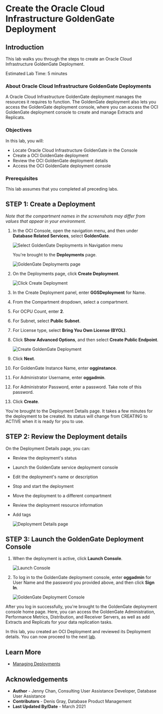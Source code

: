 # Create the Oracle Cloud Infrastructure GoldenGate Deployment

## Introduction

This lab walks you through the steps to create an Oracle Cloud Infrastructure GoldenGate Deployment.

Estimated Lab Time: 5 minutes

### About Oracle Cloud Infrastructure GoldenGate Deployments
A Oracle Cloud Infrastructure GoldenGate deployment manages the resources it requires to function. The GoldenGate deployment also lets you access the GoldenGate deployment console, where you can access the OCI GoldenGate deployment console to create and manage Extracts and Replicats.

### Objectives

In this lab, you will:
* Locate Oracle Cloud Infrastructure GoldenGate in the Console
* Create a OCI GoldenGate deployment
* Review the OCI GoldenGate deployment details
* Access the OCI GoldenGate deployment console

### Prerequisites

This lab assumes that you completed all preceding labs.

## **STEP 1**: Create a Deployment

*Note that the compartment names in the screenshots may differ from values that appear in your environment.*

1.  In the OCI Console, open the navigation menu, and then under **Database Related Services**, select **GoldenGate**.

    ![Select GoldenGate Deployments in Navigation menu](images/01-01-02.png "Access GoldenGate service")

    You're brought to the **Deployments** page.

    ![GoldenGate Deployments page](images/01-01-02a.png "Deployments page")

2.  On the Deployments page, click **Create Deployment**.

    ![Click Create Deployment](images/01-02-01.png "Create a deployment")

3.  In the Create Deployment panel, enter **GGSDeployment** for Name.

4.  From the Compartment dropdown, select a compartment.

5.  For OCPU Count, enter **2**.

6.  For Subnet, select **Public Subnet**.

7.  For License type, select **Bring You Own License (BYOL)**.

8.  Click **Show Advanced Options**, and then select **Create Public Endpoint**.

    ![Create GoldenGate Deployment](images/02_07_ggs-createdeployment.png "Create GoldenGate Deployment")

9.  Click **Next**.

10. For GoldenGate Instance Name, enter **ogginstance**.

11. For Administrator Username, enter **oggadmin**.

12. For Administrator Password, enter a password. Take note of this password.

13. Click **Create**.

You're brought to the Deployment Details page. It takes a few minutes for the deployment to be created. Its status will change from CREATING to ACTIVE when it is ready for you to use.

## **STEP 2:** Review the Deployment details

On the Deployment Details page, you can:

* Review the deployment's status
* Launch the GoldenGate service deployment console
* Edit the deployment's name or description
* Stop and start the deployment
* Move the deployment to a different compartment
* Review the deployment resource information
* Add tags

    ![Deployment Details page](images/01-03-gg_deployment_details.png "GoldenGate Deployment details")

## **STEP 3:** Launch the GoldenGate Deployment Console

1. When the deployment is active, click **Launch Console**.

    ![Launch Console](images/04-01-ggs-launchconsole.png)

2. To log in to the GoldenGate deployment console, enter **oggadmin** for User Name and the password you provided above, and then click **Sign In**.

    ![GoldenGate Deployment Console](images/04-02-ggs-deploymentconsole-signin.png)

After you log in successfully, you're brought to the GoldenGate deployment console home page. Here, you can access the GoldenGate Administration, Performance Metrics, Distribution, and Receiver Servers, as well as add Extracts and Replicats for your data replication tasks.

In this lab, you created an OCI Deployment and reviewed its Deployment details. You can now proceed to the next [lab](#next).

## Learn More

* [Managing Deployments](https://docs.oracle.com/en/cloud/paas/goldengate-service/using/deployments.html)

## Acknowledgements
* **Author** - Jenny Chan, Consulting User Assistance Developer, Database User Assistance
* **Contributors** -  Denis Gray, Database Product Management
* **Last Updated By/Date** - March 2021
